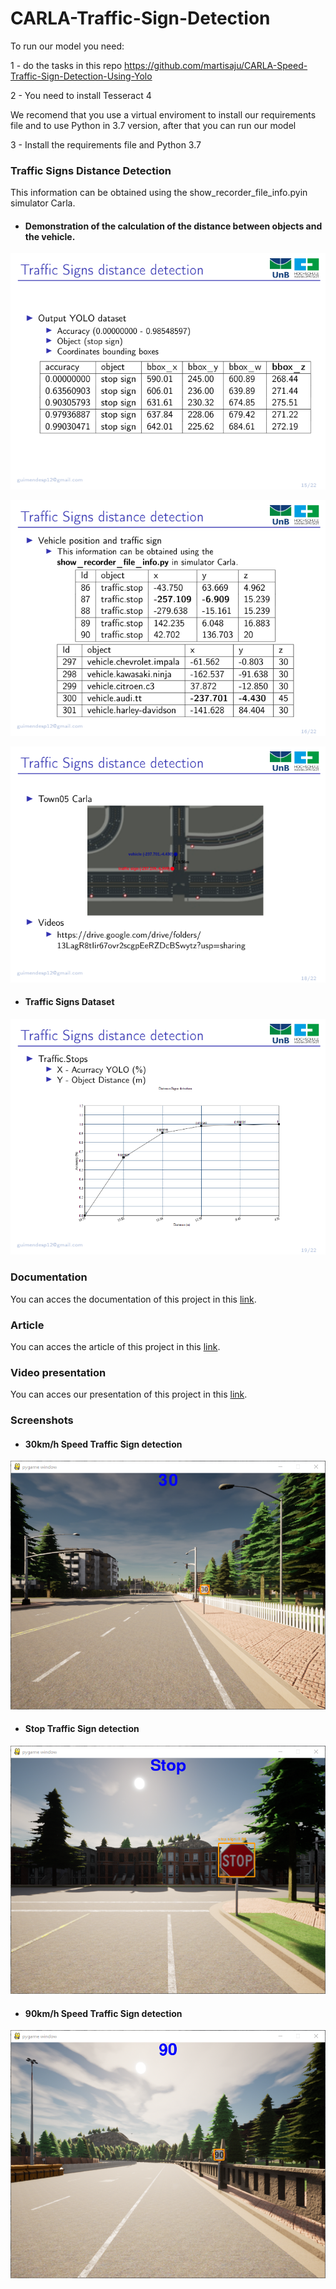 # CARLA-Traffic-Sign-Detection

To run our model you need:

1 - do the tasks in this repo https://github.com/martisaju/CARLA-Speed-Traffic-Sign-Detection-Using-Yolo

2 - You need to install Tesseract 4

We recomend that you use a virtual enviroment to install our requirements file and to use Python in 3.7 version, after that you can run our model

3 - Install the requirements file and Python 3.7 

### Traffic Signs Distance Detection

This information can be obtained using the show_recorder_file_info.pyin simulator Carla.

* #### Demonstration of the calculation of the distance between objects and the vehicle.

![img6](images/img6.png)

![img7](images/img7.png)

![img4](images/img4.png)

* #### Traffic Signs Dataset

![img5](images/img5.png)

### Documentation

You can acces the documentation of this project in this [link](https://www.overleaf.com/read/fpfkrjmjstjg).

### Article

You can acces the article of this project in this [link](https://www.overleaf.com/read/ygwyqtwchpxs).

### Video presentation

You can acces our presentation of this project in this [link](https://youtu.be/VsVs8WCsez0).

### Screenshots 

* #### 30km/h Speed Traffic Sign detection

![img1](images/img1.PNG)

* #### Stop Traffic Sign detection

![img1](images/img2.PNG)

* #### 90km/h Speed Traffic Sign detection

![img1](images/img3.PNG)
